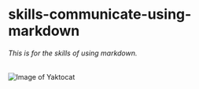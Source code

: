 # skills-communicate-using-markdown
###### This is for the skills of using markdown.
![Image of Yaktocat](https://octodex.github.com/images/yaktocat.png)
